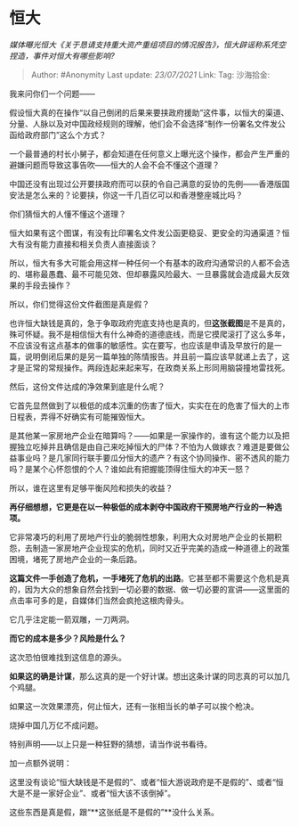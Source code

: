 # 恒大
*媒体曝光恒大《关于恳请支持重大资产重组项目的情况报告》，恒大辟谣称系凭空捏造，事件对恒大有哪些影响?*

> Author: #Anonymity
> Last update: *23/07/2021*
> Link:
> Tag:
> 沙海拾金:

我来问你们一个问题——

假设恒大真的在操作“以自己倒闭的后果来要挟政府援助”这件事，以恒大的渠道、分量、人脉以及对中国政经规则的理解，他们会不会选择“制作一份署名文件发公函给政府部门”这么个方式？

一个最普通的村长小舅子，都会知道在任何意义上曝光这个操作，都会产生严重的避嫌问题而导致这事告吹——恒大的人会不会不懂这个道理？

中国还没有出现过公开要挟政府而可以获的令自己满意的妥协的先例——香港版国安法是怎么来的？论要挟，你这一千几百亿可以和香港整座城比吗？

你们猜恒大的人懂不懂这个道理？

恒大如果有这个图谋，有没有比印署名文件发公函更稳妥、更安全的沟通渠道？恒大有没有能力直接和相关负责人直接面谈？

所以，恒大有多大可能会用这样一种任何一个有基本的政府沟通常识的人都不会选的、堪称最愚蠢、最不可能见效、但却暴露风险最大、一旦暴露就会造成最大反效果的手段去操作？

所以，你们觉得这份文件截图是真是假？

也许恒大缺钱是真的，急于争取政府兜底支持也是真的，但**这张截图**是不是真的，殊可怀疑。我不是相信恒大有什么神奇的道德底线，而是它摸爬滚打了这么多年，不应该没有这点基本的做事的敏感性。实在要写，也应该是申请及早放行的是一篇，说明倒闭后果的是另一篇单独的陈情报告。并且前一篇应该早就递上去了，这才是正常的常规操作。两段连起来起来写，在政商关系上形同用脑袋撞地雷找死。

然后，这份文件达成的净效果到底是什么呢？

它首先显然做到了以极低的成本沉重的伤害了恒大，实实在在的危害了恒大的上市日程表，弄得不好确实有可能摧毁恒大。

是其他某一家房地产企业在暗算吗？——如果是一家操作的，谁有这个能力以及把握独立吃掉并且确信是由自己来吃掉恒大的尸体？不怕为人做嫁衣？难道是要做公益事业吗？是几家同行联手要瓜分恒大的遗产？有这个协同操作、密不透风的能力吗？是某个心怀怨恨的个人？谁如此有把握能顶得住恒大的冲天一怒？

所以，谁在这里有足够平衡风险和损失的收益？

**再仔细想想，它更是在以一种极低的成本剥夺中国政府干预房地产行业的一种选项。**

它非常凑巧的利用了房地产行业的脆弱性想象，利用大众对房地产企业的长期积怨，去制造一家房地产企业现实的危机，同时又近乎完美的造成一种道德上的政策困境，堵死了房地产企业的一条后路。

**这篇文件一手创造了危机，一手堵死了危机的出路**。它甚至都不需要这个危机是真的，因为大众的想象自然会找到一切必要的数据、做一切必要的宣讲——这里面的点击率可多的是，自媒体们当然会疯抢这根肉骨头。

它几乎注定能一箭双雕，一刀两洞。

**而它的成本是多少？风险是什么？**

这次恐怕很难找到这信息的源头。

**如果这的确是计谋**，那么这真的是一个好计谋。想出这条计谋的同志真的可以加几个鸡腿。

如果这一次效果漂亮，何止恒大，还有一张相当长的单子可以挨个枪决。

烧掉中国几万亿不成问题。

特别声明——以上只是一种狂野的猜想，请当作说书看待。

加一点额外说明：

这里没有谈论“恒大缺钱是不是假的”、或者“恒大游说政府是不是假的”、或者“恒大是不是一家好企业”、或者“恒大该不该倒掉”。

这些东西是真是假，跟“**这张纸是不是假的”**没什么关系。
